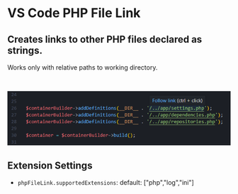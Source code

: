 # VS Code PHP File Link

## Creates links to other PHP files declared as strings.

Works only with relative paths to working directory.

<br />

![](images/php-file-link.png)

## Extension Settings

* `phpFileLink.supportedExtensions`: default: ["php","log","ini"]
